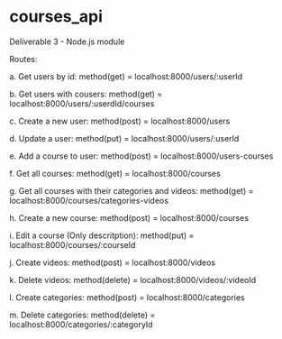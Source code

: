 # courses_api
Deliverable 3 - Node.js module

Routes: 

a. Get users by id:
method(get) = localhost:8000/users/:userId

b. Get users with cousers:
method(get) = localhost:8000/users/:userdId/courses

c. Create a new user:
method(post) = localhost:8000/users

d. Update a user:
method(put) = localhost:8000/users/:userId

e. Add a course to user:
method(post) = localhost:8000/users-courses

f. Get all courses:
method(get) = localhost:8000/courses

g. Get all courses with their categories and videos:
method(get) = localhost:8000/courses/categories-videos

h. Create a new course:
method(post) = localhost:8000/courses

i. Edit a course (Only descritption):
method(put) = localhost:8000/courses/:courseId

j. Create videos:
method(post) = localhost:8000/videos

k. Delete videos: 
method(delete) = localhost:8000/videos/:videoId

l. Create categories:
method(post) = localhost:8000/categories

m. Delete categories:
method(delete) = localhost:8000/categories/:categoryId


